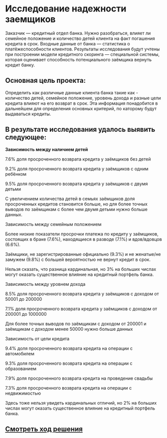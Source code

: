 # Исследование надежности заемщиков
Заказчик — кредитный отдел банка. Нужно разобраться, влияет ли семейное положение и количество детей клиента на факт погашения кредита в срок. Входные данные от банка — статистика о платёжеспособности клиентов. Результаты исследования будут учтены при построении модели кредитного скоринга — специальной системы, которая оценивает способность потенциального заёмщика вернуть кредит банку.

## Основная цель проекта:
Определить как различные данные клиента банка такие как - количество детей, семейное положение, уровень дохода и разные цели кредита влияют на его возврат в срок. Эта информация понадобится в дальнейшем для определения основных критерий, по каторому будут выдаваться кредиты.

## В результате исследования удалось выявить следующее:

**Зависимость между наличием детей**

7.6% доля просроченного возврата кредита у заёмщиков без детей

9.2% доля просроченного возврата кредита у заёмщиков с одним ребёнком

9.5% доля просроченного возврата кредита у заёмщиков с двумя детьми

С увеличением количества детей в семьях заёмщиков доля просроченных кредитов становится больше, но для более точных выводов по заёмщикам с более чем двумя детьми нужно больше данных.

Зависимость между семейным положением

Более низкие показатели просрочки платежа по кредиту у заёмщиков, состоящих в браке (7.6%), находящиеся в разводе (7.1%) и вдов/вдовцов (6.6%).

Заёмщики, не зарегистрированные официально (9.3%) и не женатые/не замужем (9.8%) с большей вероятностью не вернут кредит в срок.

Нельзя сказать, что разница кардинальная, но 3% на больших числах могут оказать существенное влияние на кредитный портфель банка.

Зависимость между уровнем дохода

8.5% доля просроченного возврата кредита у заёмщиков с доходом от 50001 до 200000

7.1% доля просроченного возврата кредита у заёмщиков с доходом от 200001 до 1000000

Для более точных выводов по заёмщикам с доходом от 200001 и заёмщикам с доходом менее 50000 нужно больше данных

Зависимость от цели кредита

9.4% доля просроченного возврата кредита на операции с автомобилем

9.3% доля просроченного возврата кредита на операции с образованием

7.9% доля просроченного возврата кредита на проведение свадьбы

7.3% доля просроченного возврата кредита на операции с недвижимостью

Здесь тоже нельзя увидеть кардинальных отличий, но 2% на больших числах могут оказать существенное влияние на кредитный портфель банка.

## [Cмотреть ход решения](https://github.com/AlexSidelnikov/Yandex-Practicum/blob/main/2.%20%D0%98%D1%81%D1%81%D0%BB%D0%B5%D0%B4%D0%BE%D0%B2%D0%B0%D0%BD%D0%B8%D0%B5%20%D0%BD%D0%B0%D0%B4%D1%91%D0%B6%D0%BD%D0%BE%D1%81%D1%82%D0%B8%20%D0%B7%D0%B0%D1%91%D0%BC%D1%89%D0%B8%D0%BA%D0%BE%D0%B2%20%E2%80%94%20%D0%B0%D0%BD%D0%B0%D0%BB%D0%B8%D0%B7%20%D0%B1%D0%B0%D0%BD%D0%BA%D0%BE%D0%B2%D1%81%D0%BA%D0%B8%D1%85%20%D0%B4%D0%B0%D0%BD%D0%BD%D1%8B%D1%85/2.%20%D0%98%D1%81%D1%81%D0%BB%D0%B5%D0%B4%D0%BE%D0%B2%D0%B0%D0%BD%D0%B8%D0%B5%20%D0%BD%D0%B0%D0%B4%D1%91%D0%B6%D0%BD%D0%BE%D1%81%D1%82%D0%B8%20%D0%B7%D0%B0%D1%91%D0%BC%D1%89%D0%B8%D0%BA%D0%BE%D0%B2%20%E2%80%94%20%D0%B0%D0%BD%D0%B0%D0%BB%D0%B8%D0%B7%20%D0%B1%D0%B0%D0%BD%D0%BA%D0%BE%D0%B2%D1%81%D0%BA%D0%B8%D1%85%20%D0%B4%D0%B0%D0%BD%D0%BD%D1%8B%D1%85.ipynb)
